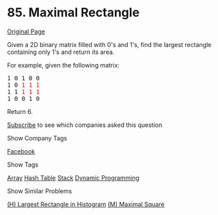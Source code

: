 # 85. Maximal Rectangle

[Original Page](https://leetcode.com/problems/maximal-rectangle/)

Given a 2D binary matrix filled with 0's and 1's, find the largest rectangle containing only 1's and return its area.

For example, given the following matrix:

<pre>1 0 1 0 0
1 0 <font color="red">1</font> <font color="red">1</font> <font color="red">1</font>
1 1 <font color="red">1</font> <font color="red">1</font> <font color="red">1</font>
1 0 0 1 0
</pre>

Return 6.

<div>

[Subscribe](/subscribe/) to see which companies asked this question

</div>

<div>

<div id="company_tags" class="btn btn-xs btn-warning">Show Company Tags</div>

<span class="hidebutton">[Facebook](/company/facebook/)</span></div>

<div>

<div id="tags" class="btn btn-xs btn-warning">Show Tags</div>

<span class="hidebutton">[Array](/tag/array/) [Hash Table](/tag/hash-table/) [Stack](/tag/stack/) [Dynamic Programming](/tag/dynamic-programming/)</span></div>

<div>

<div id="similar" class="btn btn-xs btn-warning">Show Similar Problems</div>

<span class="hidebutton">[(H) Largest Rectangle in Histogram](/problems/largest-rectangle-in-histogram/) [(M) Maximal Square](/problems/maximal-square/)</span></div>